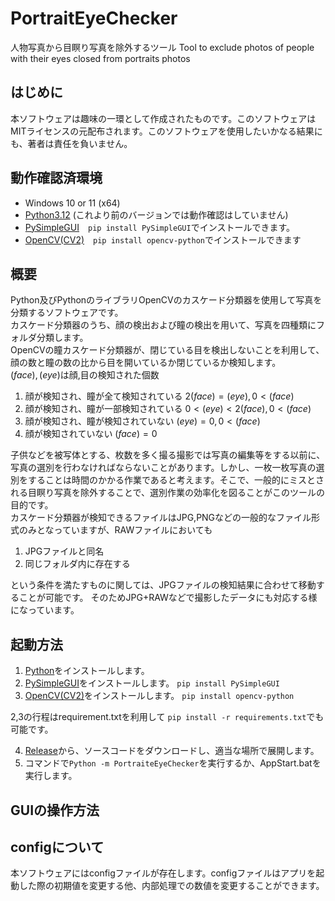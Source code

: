 # PortraitEyeChecker
人物写真から目瞑り写真を除外するツール Tool to exclude photos of people with their eyes closed from portraits photos

## はじめに
本ソフトウェアは趣味の一環として作成されたものです。このソフトウェアはMITライセンスの元配布されます。このソフトウェアを使用したいかなる結果にも、著者は責任を負いません。

## 動作確認済環境
- Windows 10 or 11 (x64)
- [Python3.12](https://www.python.org/) (これより前のバージョンでは動作確認はしていません)
- [PySimpleGUI](https://www.pysimplegui.org/en/latest/)　`pip install PySimpleGUI`でインストールできます。
- [OpenCV(CV2)](https://opencv.org/)　`pip install opencv-python`でインストールできます

## 概要
Python及びPythonのライブラリOpenCVのカスケード分類器を使用して写真を分類するソフトウェアです。<br>
カスケード分類器のうち、顔の検出および瞳の検出を用いて、写真を四種類にフォルダ分類します。<br>
OpenCVの瞳カスケード分類器が、閉じている目を検出しないことを利用して、顔の数と瞳の数の比から目を開いているか閉じているか検知します。<br>
$(face), (eye)$は顔,目の検知された個数
1. 顔が検知され、瞳が全て検知されている $2(face)=(eye), 0<(face)$
2. 顔が検知され、瞳が一部検知されている $0<(eye)<2(face), 0<(face)$
3. 顔が検知され、瞳が検知されていない $(eye)=0, 0<(face)$
4. 顔が検知されていない $(face)=0$

子供などを被写体とする、枚数を多く撮る撮影では写真の編集等をする以前に、写真の選別を行わなければならないことがあります。しかし、一枚一枚写真の選別をすることは時間のかかる作業であると考えます。そこで、一般的にミスとされる目瞑り写真を除外することで、選別作業の効率化を図ることがこのツールの目的です。<br>
カスケード分類器が検知できるファイルはJPG,PNGなどの一般的なファイル形式のみとなっていますが、RAWファイルにおいても
1. JPGファイルと同名
2. 同じフォルダ内に存在する

という条件を満たすものに関しては、JPGファイルの検知結果に合わせて移動することが可能です。
そのためJPG+RAWなどで撮影したデータにも対応する様になっています。

## 起動方法
1. [Python](https://www.python.org/)をインストールします。
2. [PySimpleGUI](https://www.pysimplegui.org/en/latest/)をインストールします。 `pip install PySimpleGUI`
3. [OpenCV(CV2)](https://opencv.org/)をインストールします。 `pip install opencv-python`

2,3の行程はrequirement.txtを利用して `pip install -r requirements.txt`でも可能です。

4. [Release](https://github.com/ike62k/PortraitEyeChecker/releases)から、ソースコードをダウンロードし、適当な場所で展開します。
5. コマンドで`Python -m PortraiteEyeChecker`を実行するか、AppStart.batを実行します。

## GUIの操作方法

## configについて
本ソフトウェアにはconfigファイルが存在します。configファイルはアプリを起動した際の初期値を変更する他、内部処理での数値を変更することができます。